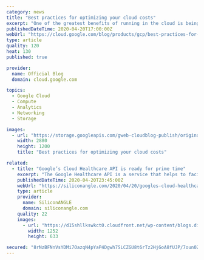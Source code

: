 ```yaml
---
category: news
title: "Best practices for optimizing your cloud costs"
excerpt: "One of the greatest benefits of running in the cloud is being able to scale up and down to meet demand and reduce operational expenditures. And that’s especially true when you’re experiencing unexpected changes in customer demand.Here at Google Cloud, we have an entire team of Solutions Architects dedicated"
publishedDateTime: 2020-04-20T17:00:00Z
webUrl: "https://cloud.google.com/blog/products/gcp/best-practices-for-optimizing-your-cloud-costs/"
type: article
quality: 120
heat: 130
published: true

provider:
  name: Official Blog
  domain: cloud.google.com

topics:
  - Google Cloud
  - Compute
  - Analytics
  - Networking
  - Storage

images:
  - url: "https://storage.googleapis.com/gweb-cloudblog-publish/original_images/Google_Cloud_Data_Analytics_5I5zzaa.jpg"
    width: 2880
    height: 1200
    title: "Best practices for optimizing your cloud costs"

related:
  - title: "Google’s Cloud Healthcare API is ready for prime time"
    excerpt: "The Google Healthcare API is a service that helps to facilitate the exchange of data between healthcare applications and services that run on Google’s cloud. It enables healthcare providers to ingest and manage data from multiple inputs and systems, and analyze that data using artificial intelligence and machine learning-based tools."
    publishedDateTime: 2020-04-20T23:45:00Z
    webUrl: "https://siliconangle.com/2020/04/20/googles-cloud-healthcare-api-ready-prime-time/"
    type: article
    provider:
      name: SiliconANGLE
      domain: siliconangle.com
    quality: 22
    images:
      - url: "https://d15shllkswkct0.cloudfront.net/wp-content/blogs.dir/1/files/2020/04/Google-Cloud-Healthcare-API.png"
        width: 1252
        height: 633

secured: "8rNzBFNnVsYDMi7OazqN4pYaP4Dgwh7SLCZGU8t6rTz2HjGoA8fUJP/7oun0ZIjTmDV0AHU4t/Qb8nmF9PO4YC5Tdjika4mcWpgeyH2WIEB+qpyliIzfUeUcQqGvDRpzuYecJBIjxxdWaD5bUTPtsJDZkHQkljcX0riKYtWFekVwJgaretZmk2BxCSJnQKCkCM/+Hf8Rf78R37iJo8qLPaJGOvxq1Qz4nqllqQMH2SuhGpef09PYqQuXtSQZbt1iG/Algyuj9a2sQmqkGK/QYAYlt/w+nvDJO6do9/enp2I50HfQUimNNYFpX8L0rp/BapiktwWptXxQfYV2HXItRg==;CYlpWtow4nTO37uKuYwAnw=="
---
```


